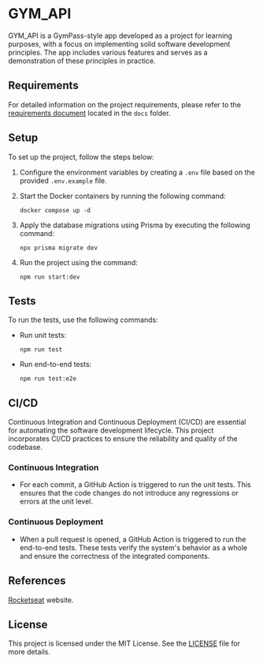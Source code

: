 # GYM_API

GYM_API is a GymPass-style app developed as a project for learning purposes, with a focus on implementing solid software development principles. The app includes various features and serves as a demonstration of these principles in practice.

## Requirements

For detailed information on the project requirements, please refer to the [requirements document](https://github.com/gutkedu/gym_api/blob/master/docs/requirements.md) located in the `docs` folder.

## Setup

To set up the project, follow the steps below:

1. Configure the environment variables by creating a `.env` file based on the provided `.env.example` file.

2. Start the Docker containers by running the following command:
   ```shell
   docker compose up -d
   ```

3. Apply the database migrations using Prisma by executing the following command:
   ```shell
   npx prisma migrate dev
   ```

4. Run the project using the command:
   ```shell
   npm run start:dev
   ```

## Tests

To run the tests, use the following commands:

- Run unit tests:
  ```shell
  npm run test
  ```

- Run end-to-end tests:
  ```shell
  npm run test:e2e
  ```

## CI/CD

Continuous Integration and Continuous Deployment (CI/CD) are essential for automating the software development lifecycle. This project incorporates CI/CD practices to ensure the reliability and quality of the codebase.

### Continuous Integration

- For each commit, a GitHub Action is triggered to run the unit tests. This ensures that the code changes do not introduce any regressions or errors at the unit level.

### Continuous Deployment

- When a pull request is opened, a GitHub Action is triggered to run the end-to-end tests. These tests verify the system's behavior as a whole and ensure the correctness of the integrated components.


## References

[Rocketseat](https://www.rocketseat.com.br/) website.

## License

This project is licensed under the MIT License. See the [LICENSE](LICENSE) file for more details.

